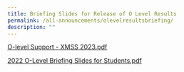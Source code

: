 ```yaml
---
title: Briefing Slides for Release of O Level Results
permalink: /all-announcements/olevelresultsbriefing/
description: ""
---
```




[O-level Support - XMSS 2023.pdf](/files/Announcements/O%20Level/2023/O-level%20Support%20-%20XMSS%202023.pdf)

[2022 O-Level Briefing Slides for Students.pdf](/files/Announcements/O%20Level/2023/2022%20O-Level%20Briefing%20Slides%20for%20Students.pdf)